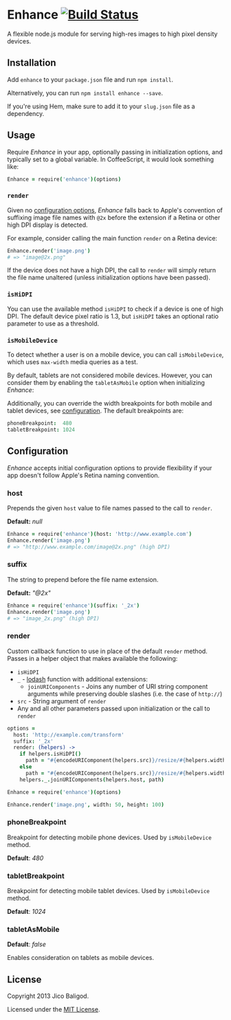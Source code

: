 # Enhance [![Build Status](https://secure.travis-ci.org/jico/enhance.png?branch=master)](http://travis-ci.org/jico/enhance)

A flexible node.js module for serving high-res images to high pixel density devices.

## Installation

Add `enhance` to your `package.json` file and run `npm install`.

Alternatively, you can run `npm install enhance --save`.

If you're using Hem, make sure to add it to your `slug.json` file as a
dependency.

## Usage

Require _Enhance_ in your app, optionally passing in initialization options, and
typically set to a global variable. In CoffeeScript, it would look something
like:

```coffee
Enhance = require('enhance')(options)
```

### `render`

Given no [configuration options](#configuration), _Enhance_ falls back to
Apple's convention of suffixing image file names with `@2x` before the
extension if a Retina or other high DPI display is detected.

For example, consider calling the main function `render` on a Retina device:

```coffee
Enhance.render('image.png')
# => "image@2x.png"
```

If the device does not have a high DPI, the call to `render` will simply return
the file name unaltered (unless initialization options have been passed).

### `isHiDPI`

You can use the available method `isHiDPI` to check if a device is one of high
DPI. The default device pixel ratio is 1.3, but `isHiDPI` takes an optional
ratio parameter to use as a threshold.

### `isMobileDevice`

To detect whether a user is on a mobile device, you can call `isMobileDevice`,
which uses `max-width` media queries as a test.

By default, tablets are not considered mobile devices. However, you can consider
them by enabling the `tabletAsMobile` option when initializing _Enhance_:

Additionally, you can override the width breakpoints for both mobile and tablet
devices, see [configuration](#configuration). The default breakpoints are:

```coffee
phoneBreakpoint:  480
tabletBreakpoint: 1024
```

## Configuration

_Enhance_ accepts initial configuration options to provide flexibility if your
app doesn't follow Apple's Retina naming convention.

### host

Prepends the given `host` value to file names passed to the call to `render`.

__Default:__ _null_

```coffee
Enhance = require('enhance')(host: 'http://www.example.com')
Enhance.render('image.png')
# => "http://www.example.com/image@2x.png" (high DPI)
```

### suffix

The string to prepend before the file name extension.

__Default:__ _"@2x"_

```coffee
Enhance = require('enhance')(suffix: '_2x')
Enhance.render('image.png')
# => "image_2x.png" (high DPI)
```

### render

Custom callback function to use in place of the default `render` method. Passes
in a helper object that makes available the following:

* `isHiDPI`
* `_` - [lodash](http://lodash.com) function with additional extensions:
  * `joinURIComponents` - Joins any number of URI string component arguments
  while preserving double slashes (i.e. the case of `http://`)
* `src` - String argument of `render`
* Any and all other parameters passed upon initialization or the call to `render`

```coffee
options =
  host: 'http://example.com/transform'
  suffix: '_2x'
  render: (helpers) ->
    if helpers.isHiDPI()
      path = "#{encodeURIComponent(helpers.src)}/resize/#{helpers.width*2}x#{helpers.height*2}#"
    else
      path = "#{encodeURIComponent(helpers.src)}/resize/#{helpers.width}x#{helpers.height}#"
    helpers._.joinURIComponents(helpers.host, path)

Enhance = require('enhance')(options)

Enhance.render('image.png', width: 50, height: 100)
```

### phoneBreakpoint

Breakpoint for detecting mobile phone devices. Used by `isMobileDevice` method.

__Default__: _480_

### tabletBreakpoint

Breakpoint for detecting mobile tablet devices. Used by `isMobileDevice` method.

__Default__: _1024_

### tabletAsMobile

__Default__: _false_

Enables consideration on tablets as mobile devices.


## License

Copyright 2013 Jico Baligod.

Licensed under the [MIT License](http://github.com/jico/enhance/raw/master/LICENSE).
